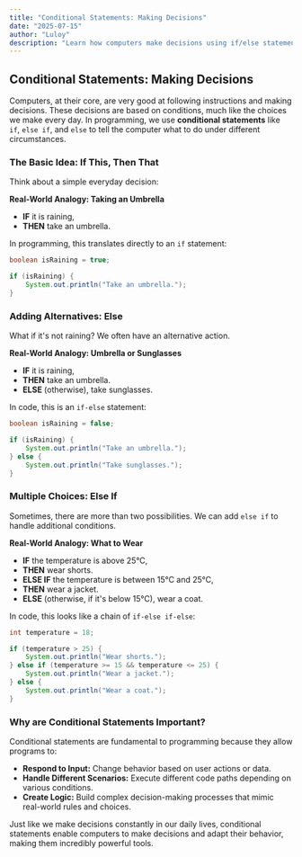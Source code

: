 ```yaml
---
title: "Conditional Statements: Making Decisions"
date: "2025-07-15"
author: "Luloy"
description: "Learn how computers make decisions using if/else statements, comparing them to everyday choices and rules."
---
```


## Conditional Statements: Making Decisions

Computers, at their core, are very good at following instructions and making decisions. These decisions are based on conditions, much like the choices we make every day. In programming, we use **conditional statements** like `if`, `else if`, and `else` to tell the computer what to do under different circumstances.

### The Basic Idea: If This, Then That

Think about a simple everyday decision:

**Real-World Analogy: Taking an Umbrella**

*   **IF** it is raining,
*   **THEN** take an umbrella.

In programming, this translates directly to an `if` statement:

```java
boolean isRaining = true;

if (isRaining) {
    System.out.println("Take an umbrella.");
}
```

### Adding Alternatives: Else

What if it's not raining? We often have an alternative action.

**Real-World Analogy: Umbrella or Sunglasses**

*   **IF** it is raining,
*   **THEN** take an umbrella.
*   **ELSE** (otherwise), take sunglasses.

In code, this is an `if-else` statement:

```java
boolean isRaining = false;

if (isRaining) {
    System.out.println("Take an umbrella.");
} else {
    System.out.println("Take sunglasses.");
}
```

### Multiple Choices: Else If

Sometimes, there are more than two possibilities. We can add `else if` to handle additional conditions.

**Real-World Analogy: What to Wear**

*   **IF** the temperature is above 25°C,
*   **THEN** wear shorts.
*   **ELSE IF** the temperature is between 15°C and 25°C,
*   **THEN** wear a jacket.
*   **ELSE** (otherwise, if it's below 15°C), wear a coat.

In code, this looks like a chain of `if-else if-else`:

```java
int temperature = 18;

if (temperature > 25) {
    System.out.println("Wear shorts.");
} else if (temperature >= 15 && temperature <= 25) {
    System.out.println("Wear a jacket.");
} else {
    System.out.println("Wear a coat.");
}
```

### Why are Conditional Statements Important?

Conditional statements are fundamental to programming because they allow programs to:

*   **Respond to Input:** Change behavior based on user actions or data.
*   **Handle Different Scenarios:** Execute different code paths depending on various conditions.
*   **Create Logic:** Build complex decision-making processes that mimic real-world rules and choices.

Just like we make decisions constantly in our daily lives, conditional statements enable computers to make decisions and adapt their behavior, making them incredibly powerful tools.
